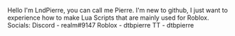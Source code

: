 Hello I'm LndPierre, you can call me Pierre.
I'm new to github, I just want to experience how to make Lua Scripts that are mainly used for Roblox.
Socials:
Discord - realm#9147
Roblox - dtbpierre
TT - dtbpierre

